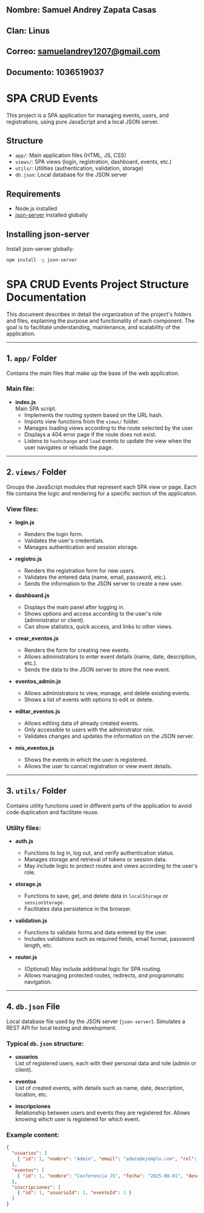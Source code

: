 ## Nombre: Samuel Andrey Zapata Casas 
## Clan: Linus
## Correo: samuelandrey1207@gmail.com
## Documento: 1036519037

# SPA CRUD Events

This project is a SPA application for managing events, users, and registrations, using pure JavaScript and a local JSON server.

## Structure

- `app/`: Main application files (HTML, JS, CSS)
- `views/`: SPA views (login, registration, dashboard, events, etc.)
- `utils/`: Utilities (authentication, validation, storage)
- `db.json`: Local database for the JSON server

## Requirements

- Node.js installed
- [json-server](https://github.com/typicode/json-server) installed globally

## Installing json-server

Install json-server globally:

```sh
npm install -g json-server
```

# SPA CRUD Events Project Structure Documentation

This document describes in detail the organization of the project's folders and files, explaining the purpose and functionality of each component. The goal is to facilitate understanding, maintenance, and scalability of the application.

---

## 1. `app/` Folder

Contains the main files that make up the base of the web application.

### Main file:

- **index.js**  
  Main SPA script.  
  - Implements the routing system based on the URL hash.
  - Imports view functions from the `views/` folder.
  - Manages loading views according to the route selected by the user.
  - Displays a 404 error page if the route does not exist.
  - Listens to `hashchange` and `load` events to update the view when the user navigates or reloads the page.

---

## 2. `views/` Folder

Groups the JavaScript modules that represent each SPA view or page. Each file contains the logic and rendering for a specific section of the application.

### View files:

- **login.js**  
  - Renders the login form.
  - Validates the user's credentials.
  - Manages authentication and session storage.

- **registro.js**  
  - Renders the registration form for new users.
  - Validates the entered data (name, email, password, etc.).
  - Sends the information to the JSON server to create a new user.

- **dashboard.js**  
  - Displays the main panel after logging in.
  - Shows options and access according to the user's role (administrator or client).
  - Can show statistics, quick access, and links to other views.

- **crear_eventos.js**  
  - Renders the form for creating new events.
  - Allows administrators to enter event details (name, date, description, etc.).
  - Sends the data to the JSON server to store the new event.

- **eventos_admin.js**  
  - Allows administrators to view, manage, and delete existing events.
  - Shows a list of events with options to edit or delete.

- **editar_eventos.js**  
  - Allows editing data of already created events.
  - Only accessible to users with the administrator role.
  - Validates changes and updates the information on the JSON server.

- **mis_eventos.js**  
  - Shows the events in which the user is registered.
  - Allows the user to cancel registration or view event details.

---

## 3. `utils/` Folder

Contains utility functions used in different parts of the application to avoid code duplication and facilitate reuse.

### Utility files:

- **auth.js**  
  - Functions to log in, log out, and verify authentication status.
  - Manages storage and retrieval of tokens or session data.
  - May include logic to protect routes and views according to the user's role.

- **storage.js**  
  - Functions to save, get, and delete data in `localStorage` or `sessionStorage`.
  - Facilitates data persistence in the browser.

- **validation.js**  
  - Functions to validate forms and data entered by the user.
  - Includes validations such as required fields, email format, password length, etc.

- **router.js**  
  - (Optional) May include additional logic for SPA routing.
  - Allows managing protected routes, redirects, and programmatic navigation.

---

## 4. `db.json` File

Local database file used by the JSON server (`json-server`). Simulates a REST API for local testing and development.

### Typical `db.json` structure:

- **usuarios**  
  List of registered users, each with their personal data and role (admin or client).

- **eventos**  
  List of created events, with details such as name, date, description, location, etc.

- **inscripciones**  
  Relationship between users and events they are registered for. Allows knowing which user is registered for which event.

### Example content:

```json
{
  "usuarios": [
    { "id": 1, "nombre": "Admin", "email": "admin@ejemplo.com", "rol": "admin" }
  ],
  "eventos": [
    { "id": 1, "nombre": "Conferencia JS", "fecha": "2025-08-01", "descripcion": "Evento sobre JavaScript" }
  ],
  "inscripciones": [
    { "id": 1, "usuarioId": 1, "eventoId": 1 }
  ]
}
```